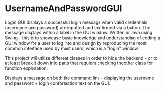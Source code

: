 # UsernameAndPasswordGUI
Login GUI displays a successful login message when valid credentials (username and password) are inputted and confirmed via a button. The message displays within a label in the GUI window. Written in Java using Swing - this is to showcase basic knowledge and understanding of coding a GUI window for a user to log into and design by reproducing the most common interface used by most users, which is a "login" window. 

This project will utilize different classes in order to hide the backend - or to at least break it down into parts that requiers checking theother class for function explanation.

Displays a message on both the command line - displaying the username and password + login conformation text on the GUI.

